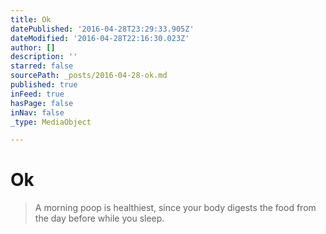 ```yaml
---
title: Ok
datePublished: '2016-04-28T23:29:33.905Z'
dateModified: '2016-04-28T22:16:30.023Z'
author: []
description: ''
starred: false
sourcePath: _posts/2016-04-28-ok.md
published: true
inFeed: true
hasPage: false
inNav: false
_type: MediaObject

---
```

# Ok

> A morning poop is healthiest, since your body digests the food from the day before while you sleep.
